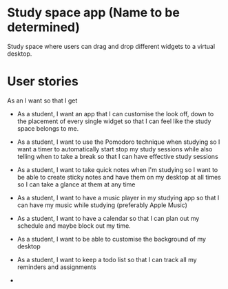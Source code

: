 # Study space app (Name to be determined)

Study space where users can drag and drop different widgets to a virtual desktop.

# User stories

As an <actor> I want <some action> so that I get <some value>

- As a student, I want an app that I can customise the look off, down to the placement of every single widget so that I can feel like the study space belongs to me.

- As a student, I want to use the Pomodoro technique when studying so I want a timer to automatically start stop my study sessions while also telling when to take a break so that I can have effective study sessions

- As a student, I want to take quick notes when I'm studying so I want to be able to create sticky notes and have them on my desktop at all times so I can take a glance at them at any time

- As a student, I want to have a music player in my studying app so that I can have my music while studying (preferably Apple Music)

- As a student, I want to have a calendar so that I can plan out my schedule and maybe block out my time.

- As a student, I want to be able to customise the background of my desktop

- As a student, I want to keep a todo list so that I can track all my reminders and assignments

- 
